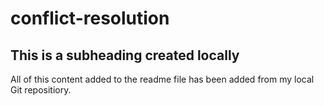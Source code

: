 # conflict-resolution

## This is a subheading created locally

All of this content added to the readme file has been added from my local Git repositiory.
